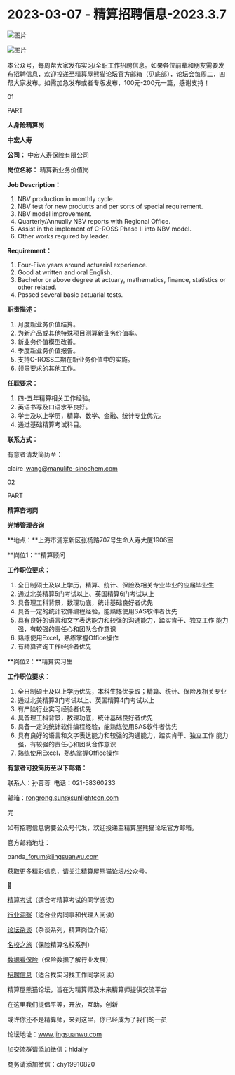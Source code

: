 # 2023-03-07 - 精算招聘信息-2023.3.7

![图片](https://mmbiz.qpic.cn/mmbiz_jpg/PVTr5cqOmdsiaicIRGthO3IhpdkibrFUWVU1xAtP9ZY24c0vAhCVJo55thjfrfia19NvibyVvich2UW9I8vGCty5LxNw/640?wx_fmt=jpeg&tp=webp&wxfrom=5&wx_lazy=1)

![图片](https://mmbiz.qpic.cn/mmbiz_png/7QRTvkK2qC63c02mKcsfAaJ8sNcicTvg22UkHHibvKiasFS9FS6E4FeV0Dibe7as7h4tm8p7EfNfI06adlGbL2icYjw/640?wx_fmt=png&tp=webp&wxfrom=5&wx_lazy=1)

本公众号，每周帮大家发布实习/全职工作招聘信息。如果各位前辈和朋友需要发布招聘信息，欢迎投递至精算屋熊猫论坛官方邮箱（见底部），论坛会每周二，四帮大家发布。如需加急发布或者专版发布，100元-200元一篇，感谢支持！

01

PART

**人身险精算岗**

**中宏人寿**

**公司：** 中宏人寿保险有限公司

**岗位名称：** 精算新业务价值岗

**Job Description：**

1. NBV production in monthly cycle.
2. NBV test for new products and per sorts of special requirement.
3. NBV model improvement.
4. Quarterly/Annually NBV reports with Regional Office.
5. Assist in the implement of C-ROSS Phase II into NBV model.
6. Other works required by leader.

**Requirement：**

1. Four-Five years around actuarial experience.
2. Good at written and oral English.
3. Bachelor or above degree at actuary, mathematics, finance, statistics or other related.
4. Passed several basic actuarial tests.

**职责描述：**

1. 月度新业务价值结算。
2. 为新产品或其他特殊项目测算新业务价值率。
3. 新业务价值模型改善。
4. 季度新业务价值报告。
5. 支持C-ROSS二期在新业务价值中的实施。
6. 领导要求的其他工作。

**任职要求：**

1. 四-五年精算相关工作经验。
2. 英语书写及口语水平良好。
3. 学士及以上学历，精算、数学、金融、统计专业优先。
4. 通过基础精算考试科目。

**联系方式：**

有意者请发简历至：

claire\_wang@manulife-sinochem.com

02

PART

**精算咨询岗**

**光博管理咨询**

**地点：**上海市浦东新区张杨路707号生命人寿大厦1906室

**岗位1：**精算顾问

**工作职位要求：**

1. 全日制硕士及以上学历，精算、统计、保险及相关专业毕业的应届毕业生
2. 通过北美精算5门考试以上、英国精算6门考试以上
3. 具备理工科背景，数理功底，统计基础良好者优先
4. 具备一定的统计软件编程经验，能熟练使用SAS软件者优先
5. 具有良好的语言和文字表达能力和较强的沟通能力，踏实肯干、独立工作 能力强，有较强的责任心和团队合作意识
6. 熟练使用Excel，熟练掌握Office操作
7. 有精算咨询工作经验者优先

**岗位2：**精算实习生

**工作职位要求：**

1. 全日制硕士及以上学历优先，本科生择优录取；精算、统计、保险及相关专业
2. 通过北美精算3门考试以上、英国精算4门考试以上
3. 有产险行业实习经验者优先
4. 具备理工科背景，数理功底，统计基础良好者优先
5. 具备一定的统计软件编程经验，能熟练使用SAS软件者优先
6. 具有良好的语言和文字表达能力和较强的沟通能力，踏实肯干、独立工作 能力强，有较强的责任心和团队合作意识
7. 熟练使用Excel，熟练掌握Office操作

**有意者可投简历至以下邮箱：**

联系人：孙蓉蓉  电话：021-58360233

邮箱：rongrong.sun@sunlightcon.com


完

如有招聘信息需要公众号代发，欢迎投递至精算屋熊猫论坛官方邮箱。

官方邮箱地址：

panda\_forum@jingsuanwu.com

获取更多精彩信息，请关注精算屋熊猫论坛/公众号。


👀

[精算考试](https://mp.weixin.qq.com/mp/appmsgalbum?__biz=MzIyMjA5MzUwMg==&action=getalbum&album_id=1466144252454764546#wechat_redirect)（适合考精算考试的同学阅读）

[行业洞察](https://mp.weixin.qq.com/mp/appmsgalbum?__biz=MzIyMjA5MzUwMg==&action=getalbum&album_id=1466140974488748032#wechat_redirect)（适合业内同事和代理人阅读）

[论坛杂谈](https://mp.weixin.qq.com/mp/appmsgalbum?__biz=MzIyMjA5MzUwMg==&action=getalbum&album_id=1466151460148084736#wechat_redirect)（杂谈系列，精算岗位介绍）

[名校之旅](https://mp.weixin.qq.com/mp/appmsgalbum?__biz=MzIyMjA5MzUwMg==&action=getalbum&album_id=1466147283460161538#wechat_redirect)（保险精算名校系列）

[数据看保险](https://mp.weixin.qq.com/mp/appmsgalbum?__biz=MzIyMjA5MzUwMg==&action=getalbum&album_id=2002358913534328835#wechat_redirect)（保险数据了解行业发展）

[招聘信息](https://mp.weixin.qq.com/mp/appmsgalbum?__biz=MzIyMjA5MzUwMg==&action=getalbum&album_id=1466154141080092675#wechat_redirect)（适合找实习找工作同学阅读）

精算屋熊猫论坛，旨在为精算师及未来精算师提供交流平台

在这里我们提倡平等，开放，互助，创新

或许你还不是精算师，来到这里，你已经成为了我们的一员

论坛地址：www.jingsuanwu.com

加交流群请添加微信：hldaily

商务请添加微信：chy19910820